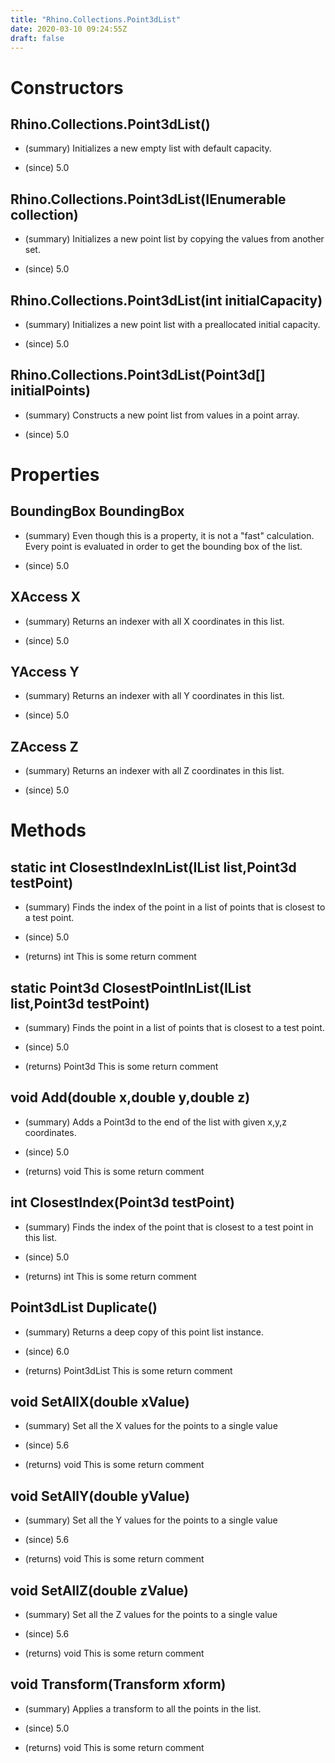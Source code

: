 ```yaml
---
title: "Rhino.Collections.Point3dList"
date: 2020-03-10 09:24:55Z
draft: false
---
```


# Constructors
## Rhino.Collections.Point3dList()
- (summary) 
     Initializes a new empty list with default capacity.
     
- (since) 5.0
## Rhino.Collections.Point3dList(IEnumerable<Point3d> collection)
- (summary) 
     Initializes a new point list by copying the values from another set.
     
- (since) 5.0
## Rhino.Collections.Point3dList(int initialCapacity)
- (summary) 
     Initializes a new point list with a preallocated initial capacity.
     
- (since) 5.0
## Rhino.Collections.Point3dList(Point3d[] initialPoints)
- (summary) 
     Constructs a new point list from values in a point array.
     
- (since) 5.0
# Properties
## BoundingBox BoundingBox
- (summary) 
     Even though this is a property, it is not a "fast" calculation. Every point is
     evaluated in order to get the bounding box of the list.
     
- (since) 5.0
## XAccess X
- (summary) 
     Returns an indexer with all X coordinates in this list.
     
- (since) 5.0
## YAccess Y
- (summary) 
     Returns an indexer with all Y coordinates in this list.
     
- (since) 5.0
## ZAccess Z
- (summary) 
     Returns an indexer with all Z coordinates in this list.
     
- (since) 5.0
# Methods
## static int ClosestIndexInList(IList<Point3d> list,Point3d testPoint)
- (summary) 
     Finds the index of the point in a list of points that is closest to a test point.
     
- (since) 5.0
- (returns) int This is some return comment
## static Point3d ClosestPointInList(IList<Point3d> list,Point3d testPoint)
- (summary) 
     Finds the point in a list of points that is closest to a test point.
     
- (since) 5.0
- (returns) Point3d This is some return comment
## void Add(double x,double y,double z)
- (summary) 
     Adds a Point3d to the end of the list with given x,y,z coordinates.
     
- (since) 5.0
- (returns) void This is some return comment
## int ClosestIndex(Point3d testPoint)
- (summary) 
     Finds the index of the point that is closest to a test point in this list.
     
- (since) 5.0
- (returns) int This is some return comment
## Point3dList Duplicate()
- (summary) 
     Returns a deep copy of this point list instance.
     
- (since) 6.0
- (returns) Point3dList This is some return comment
## void SetAllX(double xValue)
- (summary) 
     Set all the X values for the points to a single value
     
- (since) 5.6
- (returns) void This is some return comment
## void SetAllY(double yValue)
- (summary) 
     Set all the Y values for the points to a single value
     
- (since) 5.6
- (returns) void This is some return comment
## void SetAllZ(double zValue)
- (summary) 
     Set all the Z values for the points to a single value
     
- (since) 5.6
- (returns) void This is some return comment
## void Transform(Transform xform)
- (summary) 
     Applies a transform to all the points in the list.
     
- (since) 5.0
- (returns) void This is some return comment
